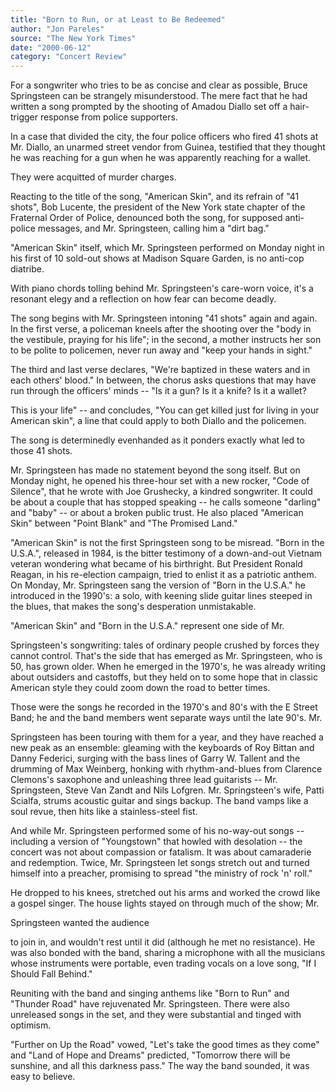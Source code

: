 ```yaml
---
title: "Born to Run, or at Least to Be Redeemed"
author: "Jon Pareles"
source: "The New York Times"
date: "2000-06-12"
category: "Concert Review"
---
```


For a songwriter who tries to be as concise and clear as possible, Bruce Springsteen can be strangely misunderstood. The mere fact that he had written a song prompted by the shooting of Amadou Diallo set off a hair-trigger response from police supporters.

In a case that divided the city, the four police officers who fired 41 shots at Mr. Diallo, an unarmed street vendor from Guinea, testified that they thought he was reaching for a gun when he was apparently reaching for a wallet.

They were acquitted of murder charges.

Reacting to the title of the song, "American Skin", and its refrain of "41 shots", Bob Lucente, the president of the New York state chapter of the Fraternal Order of Police, denounced both the song, for supposed anti-police messages, and Mr. Springsteen, calling him a "dirt bag."

"American Skin" itself, which Mr. Springsteen performed on Monday night in his first of 10 sold-out shows at Madison Square Garden, is no anti-cop diatribe.

With piano chords tolling behind Mr. Springsteen's care-worn voice, it's a resonant elegy and a reflection on how fear can become deadly.

The song begins with Mr. Springsteen intoning "41 shots" again and again. In the first verse, a policeman kneels after the shooting over the "body in the vestibule, praying for his life"; in the second, a mother instructs her son to be polite to policemen, never run away and "keep your hands in sight."

The third and last verse declares, "We're baptized in these waters and in each others' blood." In between, the chorus asks questions that may have run through the officers' minds -- "Is it a gun? Is it a knife? Is it a wallet?

This is your life" -- and concludes, "You can get killed just for living in your American skin", a line that could apply to both Diallo and the policemen.

The song is determinedly evenhanded as it ponders exactly what led to those 41 shots.

Mr. Springsteen has made no statement beyond the song itself. But on Monday night, he opened his three-hour set with a new rocker, "Code of Silence", that he wrote with Joe Grushecky, a kindred songwriter. It could be about a couple that has stopped speaking -- he calls someone "darling" and "baby" -- or about a broken public trust. He also placed "American Skin" between "Point Blank" and "The Promised Land."

"American Skin" is not the first Springsteen song to be misread. "Born in the U.S.A.", released in 1984, is the bitter testimony of a down-and-out Vietnam veteran wondering what became of his birthright. But President Ronald Reagan, in his re-election campaign, tried to enlist it as a patriotic anthem. On Monday, Mr. Springsteen sang the version of "Born in the U.S.A." he introduced in the 1990's: a solo, with keening slide guitar lines steeped in the blues, that makes the song's desperation unmistakable.

"American Skin" and "Born in the U.S.A." represent one side of Mr.

Springsteen's songwriting: tales of ordinary people crushed by forces they cannot control. That's the side that has emerged as Mr. Springsteen, who is 50, has grown older. When he emerged in the 1970's, he was already writing about outsiders and castoffs, but they held on to some hope that in classic American style they could zoom down the road to better times.

Those were the songs he recorded in the 1970's and 80's with the E Street Band; he and the band members went separate ways until the late 90's. Mr.

Springsteen has been touring with them for a year, and they have reached a new peak as an ensemble: gleaming with the keyboards of Roy Bittan and Danny Federici, surging with the bass lines of Garry W. Tallent and the drumming of Max Weinberg, honking with rhythm-and-blues from Clarence Clemons's saxophone and unleashing three lead guitarists -- Mr. Springsteen, Steve Van Zandt and Nils Lofgren. Mr. Springsteen's wife, Patti Scialfa, strums acoustic guitar and sings backup. The band vamps like a soul revue, then hits like a stainless-steel fist.

And while Mr. Springsteen performed some of his no-way-out songs -- including a version of "Youngstown" that howled with desolation -- the concert was not about compassion or fatalism. It was about camaraderie and redemption. Twice, Mr. Springsteen let songs stretch out and turned himself into a preacher, promising to spread "the ministry of rock 'n' roll."

He dropped to his knees, stretched out his arms and worked the crowd like a gospel singer. The house lights stayed on through much of the show; Mr.

Springsteen wanted the audience

to join in, and wouldn't rest until it did (although he met no resistance). He was also bonded with the band, sharing a microphone with all the musicians whose instruments were portable, even trading vocals on a love song, "If I Should Fall Behind."

Reuniting with the band and singing anthems like "Born to Run" and "Thunder Road" have rejuvenated Mr. Springsteen. There were also unreleased songs in the set, and they were substantial and tinged with optimism.

"Further on Up the Road" vowed, "Let's take the good times as they come" and "Land of Hope and Dreams" predicted, "Tomorrow there will be sunshine, and all this darkness pass." The way the band sounded, it was easy to believe.
